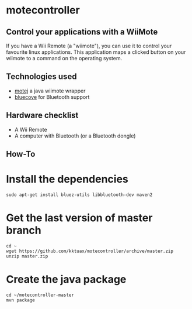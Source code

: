motecontroller
==============

Control your applications with a WiiMote
---------------------------------------------------

If you have a Wii Remote (a "wiimote"), you can use it to control your 
favourite linux applications. This application maps a clicked button 
on your wiimote to a command on the operating system. 

Technologies used
-----------------

 * [motej](http://motej.sourceforge.net/) a java wiimote wrapper
 * [bluecove](http://bluecove.org/) for Bluetooth support  

Hardware checklist
-----------------

 * A Wii Remote
 * A computer with Bluetooth (or a Bluetooth dongle)

How-To
----------

# Install the dependencies

    sudo apt-get install bluez-utils libbluetooth-dev maven2

# Get the last version of master branch

    cd ~
    wget https://github.com/kktuax/motecontroller/archive/master.zip
    unzip master.zip
    
# Create the java package

    cd ~/motecontroller-master
    mvn package
    
    
